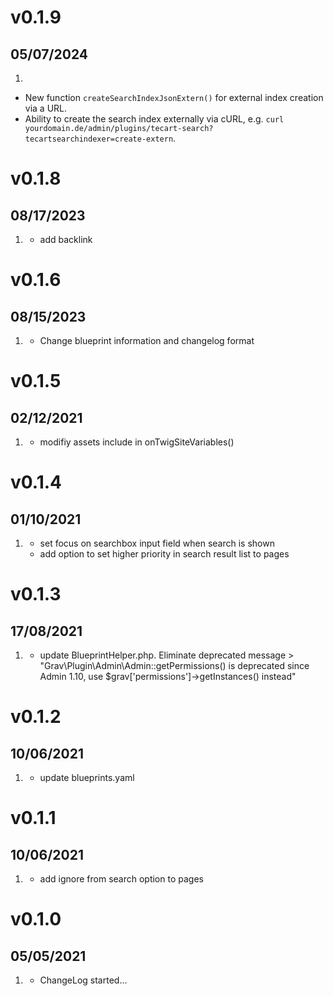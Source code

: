 # v0.1.9
## 05/07/2024
1. [](#added)
- New function `createSearchIndexJsonExtern()` for external index creation via a URL.
- Ability to create the search index externally via cURL, e.g. `curl yourdomain.de/admin/plugins/tecart-search?tecartsearchindexer=create-extern`.

   
# v0.1.8
## 08/17/2023
1. [](#improved)
   * add backlink

# v0.1.6
## 08/15/2023
1. [](#improved)
   * Change blueprint information and changelog format
   
# v0.1.5
##  02/12/2021

1. [](#update)
   * modifiy assets include in onTwigSiteVariables()
   
# v0.1.4
##  01/10/2021

1. [](#new)
    * set focus on searchbox input field when search is shown
    * add option to set higher priority in search result list to pages

# v0.1.3
##  17/08/2021

1. [](#update)
    * update BlueprintHelper.php. Eliminate deprecated message > "Grav\Plugin\Admin\Admin::getPermissions() is deprecated since Admin 1.10, use $grav['permissions']->getInstances() instead"

# v0.1.2
##  10/06/2021

1. [](#update)
    * update blueprints.yaml

# v0.1.1
##  10/06/2021

1. [](#new)
    * add ignore from search option to pages

# v0.1.0
##  05/05/2021

1. [](#new)
    * ChangeLog started...
